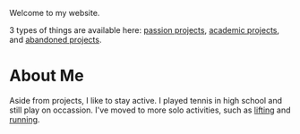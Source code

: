 Welcome to my website. 

3 types of things are available here: [passion projects](/passion.md), [academic projects](/academic.md), and [abandoned projects](/graveyard.md).

# About Me
Aside from projects, I like to stay active. I played tennis in high school and still play on occassion. I've moved to more solo activities, such as [lifting]() and [running]().
